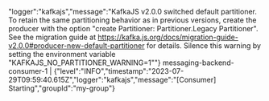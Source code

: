 "logger":"kafkajs","message":"KafkaJS v2.0.0 switched default partitioner. To retain the same partitioning behavior as in previous versions, create the producer with the option \"create Partitioner: Partitioner.Legacy Partitioner\". See the migration guide at https://kafka.js.org/docs/migration-guide-v2.0.0#producer-new-default-partitioner for details. Silence this warning by setting the environment variable \"KAFKAJS_NO_PARTITIONER_WARNING=1\""} messaging-backend-consumer-1 | {"level":"INFO","timestamp":"2023-07-29T09:59:40.615Z","logger":"kafkajs","message":"[Consumer] Starting","groupId":"my-group"}